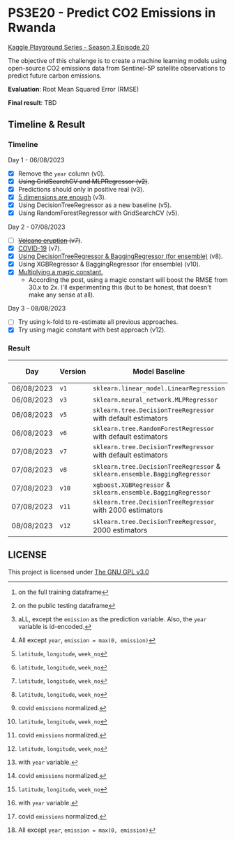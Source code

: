 # PS3E20 - Predict CO2 Emissions in Rwanda
[Kaggle Playground Series - Season 3 Episode 20](https://www.kaggle.com/competitions/playground-series-s3e20)

The objective of this challenge is to create a machine learning models using open-source CO2 emissions data from Sentinel-5P satellite observations to predict future carbon emissions.

**Evaluation**: Root Mean Squared Error (RMSE)

**Final result**: TBD

## Timeline & Result

### Timeline

Day 1 - 06/08/2023

- [x] Remove the `year` column (v0).
- [x] ~~Using GridSearchCV and MLPRegressor (v2)~~.
- [x] Predictions should only in positive real (v3). 
- [x] [5 dimensions are enough](https://www.kaggle.com/competitions/playground-series-s3e20/discussion/429278) (v3).
- [x] Using DecisionTreeRegressor as a new baseline (v5).
- [x] Using RandomForestRegressor with GridSearchCV (v5).

Day 2 - 07/08/2023

- [ ] ~~[Volcano eruption](https://www.kaggle.com/competitions/playground-series-s3e20/discussion/429232) (v7)~~.
- [x] [COVID-19](https://www.kaggle.com/competitions/playground-series-s3e20/discussion/429622) (v7).
- [x] [Using DecisionTreeRegressor & BaggingRegressor (for ensemble)](https://www.kaggle.com/code/johnsmith44/ps3e20-co2-emissions-in-rwanda-compact-trick) (v8). 
- [x] Using XGBRegressor & BaggingRegressor (for ensemble) (v10).
- [x] [Multiplying a magic constant.](https://www.kaggle.com/competitions/playground-series-s3e20/discussion/429675)
	- According the post, using a magic constant will boost the RMSE from 30.x to 2x. I'll experimenting this (but to be honest, that doesn't make any sense at all).

Day 3 - 08/08/2023
- [ ] Try using k-fold to re-estimate all previous approaches.
- [x] Try using magic constant with best approach (v12).

### Result

| Day        | Version | Model Baseline                                                             | Features         | Training[^2] | Public testing[^3] | Private testing |
| ---------- | ------- | -------------------------------------------------------------------------- | ---------------- | ------------ | ------------------ | --------------- |
| 06/08/2023 | `v1`    | `sklearn.linear_model.LinearRegression`                                    | [^1]             | 142.25429    | 4851.07446         |                 |
| 06/08/2023 | `v3`    | `sklearn.neural_network.MLPRegressor`                                      | [^7]             | 141.67652    | 166.10065          |                 |
| 06/08/2023 | `v5`    | `sklearn.tree.DecisionTreeRegressor` with default estimators               | [^4]             | 15.09919     | 33.35922           |                 |
| 06/08/2023 | `v6`    | `sklearn.tree.RandomForestRegressor` with default estimators               | [^4]             | 15.69964     | 33.05568           |                 |
| 07/08/2023 | `v7`    | `sklearn.tree.DecisionTreeRegressor` with default estimators               | [^4]             | 11.48310     | 31.15227           |                 |
| 07/08/2023 | `v8`    | `sklearn.tree.DecisionTreeRegressor` & `sklearn.ensemble.BaggingRegressor` | [^4][^6]         | 11.80345     | 31.66813           |                 |
| 07/08/2023 | `v10`   | `xgboost.XGBRegressor` & `sklearn.ensemble.BaggingRegressor`               | [^4][^6]         | 16.64857     | 34.20177           |                 |
| 07/08/2023 | `v11`   | `sklearn.tree.DecisionTreeRegressor` with 2000 estimators                  | [^4][^5][^6]     | **4.612114** | 31.06316           |                 |
| 08/08/2023 | `v12`   | `sklearn.tree.DecisionTreeRegressor`, 2000 estimators                      | [^4][^5][^6][^7] | 11.07621     | **28.09778**       |                 |

[^1]: aLL, except the `emission` as the prediction variable. Also, the `year` variable is id-encoded.
[^4]: `latitude`, `longitude`, `week_no`
[^5]: with `year` variable.
[^6]: covid `emissions` normalized.
[^7]: All except `year`, `emission = max(0, emission)`
[^8]: clams in the compact trick to multiply the result with 1.06 will somehow boost the result.
[^2]: on the full training dataframe
[^3]: on the public testing dataframe

## LICENSE
This project is licensed under [The GNU GPL v3.0](LICENSE)